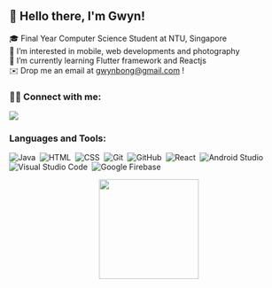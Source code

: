 ## 👋 Hello there, I'm Gwyn!  </br>
🎓 Final Year Computer Science Student at NTU, Singapore <br>
👀 I’m interested in mobile, web developments and photography <br>
🌱 I’m currently learning Flutter framework and Reactjs<br>
✉️ Drop me an email at gwynbong@gmail.com !<br>

### 🤝🏻 Connect with me:
<a href="https://linkedin.com/in/gwyn-bxm"><img src="https://img.shields.io/badge/-Gwyn%20Bong-0077B5?style=flat&logo=Linkedin&logoColor=white"/></a>

### Languages and Tools:
![Java](https://img.shields.io/badge/-Java-05122A?style=flat&logo=Java&logoColor=FFA518)&nbsp;
![HTML](https://img.shields.io/badge/-HTML-05122A?style=flat&logo=HTML5)&nbsp;
![CSS](https://img.shields.io/badge/-CSS-05122A?style=flat&logo=CSS3&logoColor=1572B6)&nbsp;
![Git](https://img.shields.io/badge/-Git-05122A?style=flat&logo=git)&nbsp;
![GitHub](https://img.shields.io/badge/-GitHub-05122A?style=flat&logo=github)&nbsp;
![React](https://img.shields.io/badge/-React-05122A?style=flat&logo=react)&nbsp;
![Android Studio](https://img.shields.io/badge/-Android%20Studio-05122A?style=flat&logo=android-studio&logoColor=007ACC)&nbsp;
![Visual Studio Code](https://img.shields.io/badge/-Visual%20Studio%20Code-05122A?style=flat&logo=visual-studio-code&logoColor=007ACC)&nbsp;
![Google Firebase](https://img.shields.io/badge/-Google%20Firebase-05122A?style=flat&logo=firebase)&nbsp;


<p align="center">
<a href="https://github.com/gwynbxm">
  <img height="180em" src="https://github-readme-stats-eight-theta.vercel.app/api/top-langs/?username=AVS1508&layout=compact&langs_count=8&theme=dracula"/>
</a>
</p>

